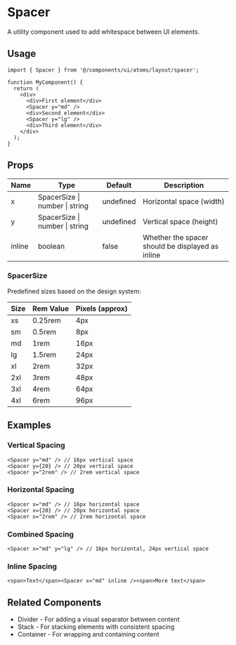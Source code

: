 # Spacer

A utility component used to add whitespace between UI elements.

## Usage

```tsx
import { Spacer } from '@/components/ui/atoms/layout/spacer';

function MyComponent() {
  return (
    <div>
      <div>First element</div>
      <Spacer y="md" />
      <div>Second element</div>
      <Spacer y="lg" />
      <div>Third element</div>
    </div>
  );
}
```

## Props

| Name | Type | Default | Description |
|------|------|---------|-------------|
| x | SpacerSize \| number \| string | undefined | Horizontal space (width) |
| y | SpacerSize \| number \| string | undefined | Vertical space (height) |
| inline | boolean | false | Whether the spacer should be displayed as inline |

### SpacerSize

Predefined sizes based on the design system:

| Size | Rem Value | Pixels (approx) |
|------|-----------|-----------------|
| xs | 0.25rem | 4px |
| sm | 0.5rem | 8px |
| md | 1rem | 16px |
| lg | 1.5rem | 24px |
| xl | 2rem | 32px |
| 2xl | 3rem | 48px |
| 3xl | 4rem | 64px |
| 4xl | 6rem | 96px |

## Examples

### Vertical Spacing

```tsx
<Spacer y="md" /> // 16px vertical space
<Spacer y={20} /> // 20px vertical space
<Spacer y="2rem" /> // 2rem vertical space
```

### Horizontal Spacing

```tsx
<Spacer x="md" /> // 16px horizontal space
<Spacer x={20} /> // 20px horizontal space
<Spacer x="2rem" /> // 2rem horizontal space
```

### Combined Spacing

```tsx
<Spacer x="md" y="lg" /> // 16px horizontal, 24px vertical space
```

### Inline Spacing

```tsx
<span>Text</span><Spacer x="md" inline /><span>More text</span>
```

## Related Components

- Divider - For adding a visual separator between content
- Stack - For stacking elements with consistent spacing
- Container - For wrapping and containing content 